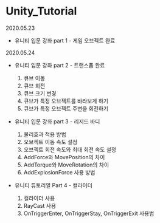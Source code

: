 # Unity_Tutorial

2020.05.23
- 유니티 입문 강좌 part 1 - 게임 오브젝트 완료

2020.05.24
- 유니티 입문 강좌 part 2 - 트랜스폼 완료
	1.  큐브 이동
	2.  큐브 회전
	3.  큐브 크기 변경
	4.  큐브가 특정 오브젝트를 바라보게 하기
	5.  큐브가 특정 오브젝트 주변을 회전하기

- 유니티 입문 강좌 part 3 - 리지드 바디
	1. 물리효과 적용 방법
	2. 오브젝트 이동 속도 설정
	3. 오브젝트 회전 속도와 최대 회전 속도 설정
	4. AddForce와 MovePosition의 차이
	5. AddTorque와 MoveRotation의 차이
	6. AddExplosionForce 사용 방법

- 유니티 튜토리얼 Part 4 - 컬라이더
	1. 컬라이더 사용
	2. RayCast 사용
	3. OnTriggerEnter, OnTriggerStay, OnTriggerExit 사용법

